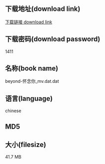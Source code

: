 ## 下载地址(download link)
[下载链接 download link](https://voluble-croquembouche-d321dc.netlify.app/?s=beyond-%E6%80%80%E5%BF%B5%E4%BD%A0_mv.dat)

## 下载密码(download password)
1411

## 名称(book name)
beyond-怀念你_mv.dat.dat

## 语言(language)
chinese

## MD5


## 大小(filesize)
41.7 MB
